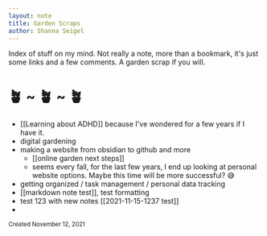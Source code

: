 ```yaml
---
layout: note
title: Garden Scraps
author: Shanna Seigel
---
```


Index of stuff on my mind. Not really a note, more than a bookmark, it's just some links and a few comments. A garden scrap if you will.

# 🪴 ~ 🪴 ~ 🪴

- [[Learning about ADHD]] because I've wondered for a few years if I have it.
- digital gardening
- making a website from obsidian to github and more
	- [[online garden next steps]]
	- seems every fall, for the last few years, I end up looking at personal website options. Maybe this time will be more successful? 😅
- getting organized / task management / personal data tracking
- [[markdown note test]], test formatting
- test 123 with new notes [[2021-11-15-1237 test]]
- 
<small>Created November 12, 2021</small>